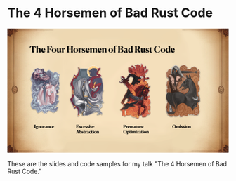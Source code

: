 # The 4 Horsemen of Bad Rust Code

![Hero Image](/hero.png)

These are the slides and code samples for my talk
"The 4 Horsemen of Bad Rust Code." 
